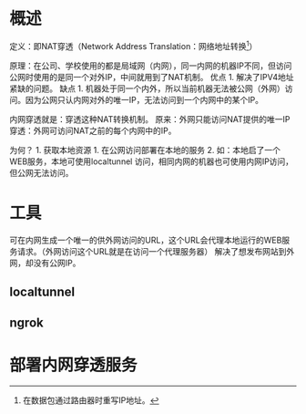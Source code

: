 # 概述
定义：即NAT穿透（Network Address Translation：网络地址转换[^1]）

原理：在公司、学校使用的都是局域网（内网），同一内网的机器IP不同，但访问公网时使用的是同一个对外IP，中间就用到了NAT机制。
优点
	1. 解决了IPV4地址紧缺的问题。
缺点
	1. 机器处于同一个内外，所以当前机器无法被公网（外网）访问。因为公网只认内网对外的唯一IP，无法访问到一个内网中的某个IP。

内网穿透就是：穿透这种NAT转换机制。
原来：外网只能访问NAT提供的唯一IP
穿透：外网可访问NAT之前的每个内网中的IP。

为何？
	1. 获取本地资源
		1. 在公网访问部署在本地的服务
		2. 如：本地启了一个WEB服务，本地可使用localtunnel 访问，相同内网的机器也可使用内网IP访问，但公网无法访问。
# 工具
可在内网生成一个唯一的供外网访问的URL，这个URL会代理本地运行的WEB服务请求。（外网访问这个URL就是在访问一个代理服务器）
解决了想发布网站到外网，却没有公网IP。
## localtunnel 
## ngrok
# 部署内网穿透服务

[^1]: 在数据包通过路由器时重写IP地址。